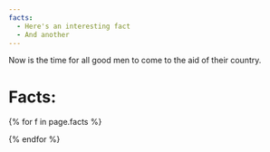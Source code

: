 ```yaml
---
facts:
  - Here's an interesting fact
  - And another
---
```


Now is the time for all good men to come to the aid of their country.

# Facts:

{% for f in page.facts %}


{% endfor %}
